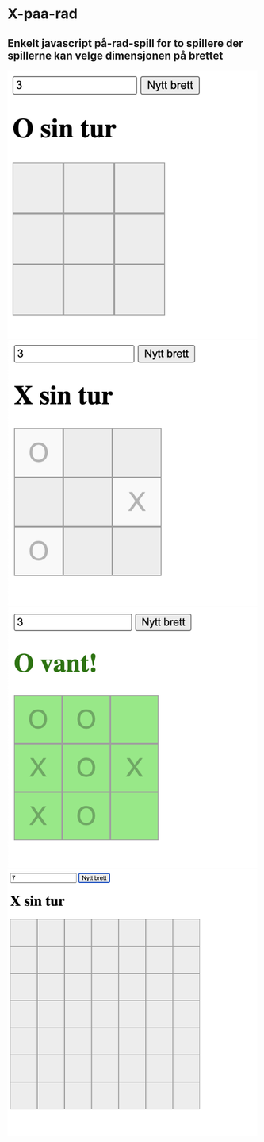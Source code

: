 # X-paa-rad

## Enkelt javascript på-rad-spill for to spillere der spillerne kan velge dimensjonen på brettet


![s1](screenshots/Screenshot1.png)<br>
![s1](screenshots/Screenshot2.png)<br>
![s1](screenshots/Screenshot3.png)<br>
![s1](screenshots/Screenshot4.png)<br>